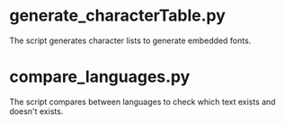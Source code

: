 # generate_characterTable.py

The script generates character lists to generate embedded fonts.

# compare_languages.py

The script compares between languages to check which text exists and doesn't exists.
